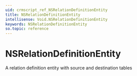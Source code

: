 ```yaml
---
uid: crmscript_ref_NSRelationDefinitionEntity
title: NSRelationDefinitionEntity
intellisense: Void.NSRelationDefinitionEntity
keywords: NSRelationDefinitionEntity
so.topic: reference
---
```


# NSRelationDefinitionEntity

A relation definition entity with source and destination tables
